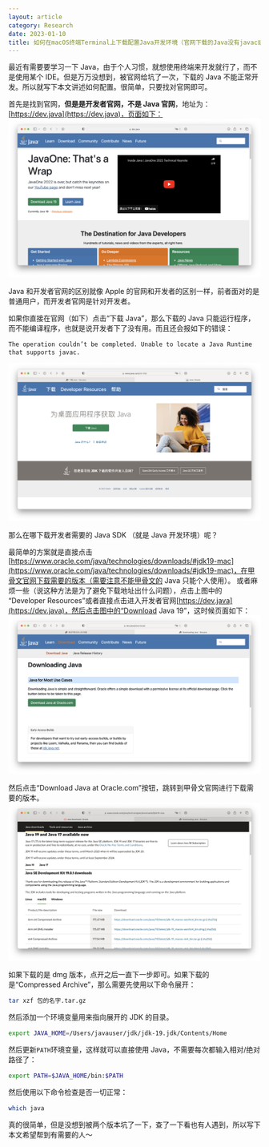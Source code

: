 ```yaml
---
layout: article
category: Research
date: 2023-01-10
title: 如何在macOS终端Terminal上下载配置Java开发环境（官网下载的Java没有javac或者报错The operation couldn’t be completed） - ZhongUncle
---
```

<!-- excerpt-start -->
最近有需要要学习一下 Java，由于个人习惯，就想使用终端来开发就行了，而不是使用某个 IDE。但是万万没想到，被官网给坑了一次，下载的 Java 不能正常开发。所以就写下本文讲述如何配置。很简单，只要找对官网即可。

首先是找到官网，**但是是开发者官网，不是 Java 官网**，地址为：[https://dev.java](https://dev.java)，页面如下：
<img src="/assets/images/713dd22cb5c040baab627a45d53c28f9.png" style="box-shadow: 0px 0px 0px 0px">

Java 和开发者官网的区别就像 Apple 的官网和开发者的区别一样，前者面对的是普通用户，而开发者官网是针对开发者。

如果你直接在官网（如下）点击“下载 Java”，那么下载的 Java 只能运行程序，而不能编译程序，也就是说开发者下了没有用。而且还会报如下的错误：

```
The operation couldn’t be completed. Unable to locate a Java Runtime that supports javac.
```
<img src="/assets/images/be7cd0bdcb3d4a0fb32af28f31804796.png" style="box-shadow: 0px 0px 0px 0px">

那么在哪下载开发者需要的 Java SDK （就是 Java 开发环境）呢？

最简单的方案就是直接点击[https://www.oracle.com/java/technologies/downloads/#jdk19-mac](https://www.oracle.com/java/technologies/downloads/#jdk19-mac)，在甲骨文官网下载需要的版本（需要注意不能甲骨文的 Java 只能个人使用）。
或者麻烦一些（说这种方法是为了避免下载地址出什么问题），点击上图中的 “Developer Resources”或者直接点击进入开发者官网[https://dev.java](https://dev.java)，然后点击图中的“Download Java 19”，这时候页面如下：
<img src="/assets/images/ad8f7aac44e948d4a35e794bcb2688df.png" style="box-shadow: 0px 0px 0px 0px">

然后点击“Download Java at Oracle.com”按钮，跳转到甲骨文官网进行下载需要的版本。
<img src="/assets/images/ed46e6680b924931b5a86a2673e6e786.png" style="box-shadow: 0px 0px 0px 0px">

如果下载的是 dmg 版本，点开之后一直下一步即可。如果下载的是“Compressed Archive”，那么需要先使用以下命令展开：

```bash
tar xzf 包的名字.tar.gz
```
然后添加一个环境变量用来指向展开的 JDK 的目录。

```bash
export JAVA_HOME=/Users/javauser/jdk/jdk-19.jdk/Contents/Home
```
然后更新`PATH`环境变量，这样就可以直接使用 Java，不需要每次都输入相对/绝对路径了：

```bash
export PATH=$JAVA_HOME/bin:$PATH
```
然后使用以下命令检查是否一切正常：

```bash
which java
```

真的很简单，但是没想到被两个版本坑了一下，查了一下看也有人遇到，所以写下本文希望帮到有需要的人～